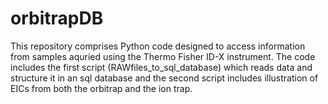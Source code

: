 # orbitrapDB

This repository comprises Python code designed to access information from samples aquried using the Thermo Fisher ID-X instrument.
The code includes the first script (RAWfiles_to_sql_database) which reads data and structure it in an sql database and the second script includes illustration of EICs from both the orbitrap and the ion trap.
